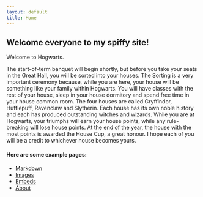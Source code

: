 ```yaml
---
layout: default
title: Home
---
```


## Welcome everyone to my spiffy site!

Welcome to Hogwarts.

The start-of-term banquet will begin shortly, but before you take your seats in the Great Hall, you will be sorted into your houses. The Sorting is a very important ceremony because, while you are here, your house will be something like your family within Hogwarts. You will have classes with the rest of your house, sleep in your house dormitory and spend free time in your house common room. The four houses are called Gryffindor, Hufflepuff, Ravenclaw and Slytherin. Each house has its own noble history and each has produced outstanding witches and wizards. While you are at Hogwarts, your triumphs will earn your house points, while any rule-breaking will lose house points. At the end of the year, the house with the most points is awarded the House Cup, a great honour. I hope each of you will be a credit to whichever house becomes yours.

#### Here are some example pages:

- [Markdown](02-markdown-examples)
- [Images](03-images-examples)
- [Embeds](04-embeds-examples)
- [About](01-about.markdown)
